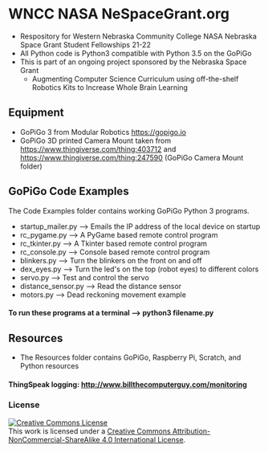 # WNCC NASA NeSpaceGrant.org
- Respository for Western Nebraska Community College NASA Nebraska Space Grant Student Fellowships 21-22
- All Python code is Python3 compatible with Python 3.5 on the GoPiGo
- This is part of an ongoing project sponsored by the Nebraska Space Grant
  - Augmenting Computer Science Curriculum using off-the-shelf Robotics Kits to Increase Whole Brain Learning
## Equipment
- GoPiGo 3 from Modular Robotics https://gopigo.io
- GoPiGo 3D printed Camera Mount taken from https://www.thingiverse.com/thing:403712 and https://www.thingiverse.com/thing:247590 (GoPiGo Camera Mount folder)
## GoPiGo Code Examples
The Code Examples folder contains working GoPiGo Python 3 programs.
- startup_mailer.py --> Emails the IP address of the local device on startup
- rc_pygame.py --> A PyGame based remote control program
- rc_tkinter.py --> A Tkinter based remote control program
- rc_console.py --> Console based remote control program
- blinkers.py --> Turn the blinkers on the front on and off
- dex_eyes.py --> Turn the led's on the top (robot eyes) to different colors
- servo.py --> Test and control the servo
- distance_sensor.py --> Read the distance sensor
- motors.py --> Dead reckoning movement example
#### To run these programs at a terminal --> python3 filename.py
## Resources
- The Resources folder contains GoPiGo, Raspberry Pi, Scratch, and Python resources
#### ThingSpeak logging: http://www.billthecomputerguy.com/monitoring 
### License
<a rel="license" href="http://creativecommons.org/licenses/by-nc-sa/4.0/"><img alt="Creative Commons License" style="border-width:0" src="https://i.creativecommons.org/l/by-nc-sa/4.0/88x31.png" /></a><br />This work is licensed under a <a rel="license" href="http://creativecommons.org/licenses/by-nc-sa/4.0/">Creative Commons Attribution-NonCommercial-ShareAlike 4.0 International License</a>.
